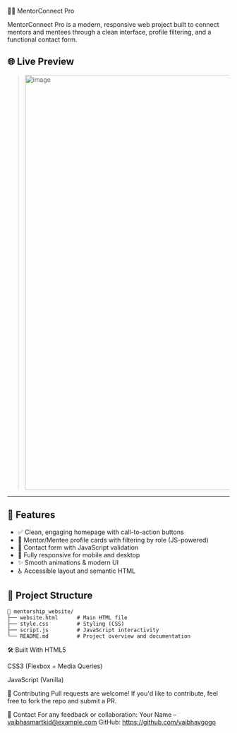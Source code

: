  👩‍🏫 MentorConnect Pro

MentorConnect Pro is a modern, responsive web project built to connect mentors and mentees through a clean interface, profile filtering, and a functional contact form.

## 🌐 Live Preview

><img width="1883" height="941" alt="image" src="https://github.com/user-attachments/assets/135883d2-1312-4823-ba03-0fefb6565878" />


---

## 📌 Features

- ✅ Clean, engaging homepage with call-to-action buttons  
- 👥 Mentor/Mentee profile cards with filtering by role (JS-powered)  
- 📨 Contact form with JavaScript validation  
- 📱 Fully responsive for mobile and desktop  
- ✨ Smooth animations & modern UI  
- ♿ Accessible layout and semantic HTML  

## 📁 Project Structure

```
📁 mentorship_website/
├── website.html      # Main HTML file
├── style.css         # Styling (CSS)
├── script.js         # JavaScript interactivity
└── README.md         # Project overview and documentation
```

🛠️ Built With
HTML5

CSS3 (Flexbox + Media Queries)

JavaScript (Vanilla)

🙌 Contributing
Pull requests are welcome! If you'd like to contribute, feel free to fork the repo and submit a PR.

📧 Contact
For any feedback or collaboration:
Your Name – vaibhasmartkid@example.com
GitHub: https://github.com/vaibhavgogo
